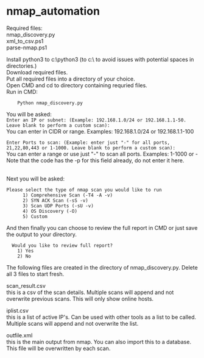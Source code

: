 # nmap_automation
Required files:<br/>
nmap_discovery.py<br/>
xml_to_csv.ps1<br/>
parse-nmap.ps1<br/>

Install python3 to c:\python3 (to c:\ to avoid issues with potential spaces in directories.)<br/>
Download required files.<br/>
Put all required files into a directory of your choice.<br/>
Open CMD and cd to directory containing requried files.<br/>
Run in CMD: 

        Python nmap_discovery.py

You will be asked:<br/>
`Enter an IP or subnet: (Example: 192.168.1.0/24 or 192.168.1.1-50. Leave blank to perform a custom scan):`<br/>
You can enter in CIDR or range. Examples: 192.168.1.0/24 or 192.168.1.1-100<br/>

`Enter Ports to scan: (Example: enter just "-" for all ports, 21,22,80,443 or 1-1000. Leave blank to perform a custom scan):` <br/>
You can enter a range or use just "-" to scan all ports. Examples: 1-1000 or -<br/>
Note that the code has the -p for this field already, do not enter it here.<br/><br/>

Next you will be asked: <br/>


    Please select the type of nmap scan you would like to run
          1) Comprehensive Scan (-T4 -A -v)
          2) SYN ACK Scan (-sS -v)
          3) Scan UDP Ports (-sU -v)
          4) OS Discovery (-O)
          5) Custom 
And then finally you can choose to review the full report in CMD or just save the output to your directory. <br/>
      
      Would you like to review full report?
        1) Yes 
        2) No



The following files are created in the directory of nmap_discovery.py. Delete all 3 files to start fresh.<br/>
    
scan_result.csv<br/>
this is a csv of the scan details. Multiple scans will append and not overwrite previous scans. This will only show online hosts.<br/>
    
iplist.csv <br/>
this is a list of  active IP's. Can be used with other tools as a list to be called. Multiple scans will append and not overwrite the list.<br/>
    
outfile.xml <br/>
this is the main output from nmap. You can also import this to a database. This file will be overwritten by each scan.<br/><br/><br/>
